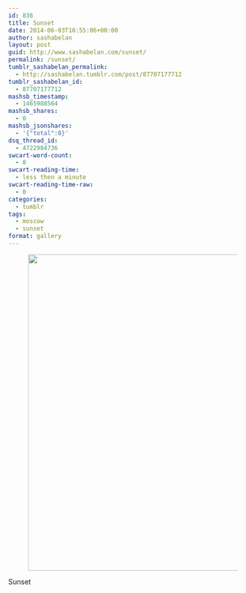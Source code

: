 ```yaml
---
id: 836
title: Sunset
date: 2014-06-03T16:55:06+00:00
author: sashabelan
layout: post
guid: http://www.sashabelan.com/sunset/
permalink: /sunset/
tumblr_sashabelan_permalink:
  - http://sashabelan.tumblr.com/post/87707177712
tumblr_sashabelan_id:
  - 87707177712
mashsb_timestamp:
  - 1465988564
mashsb_shares:
  - 0
mashsb_jsonshares:
  - '{"total":0}'
dsq_thread_id:
  - 4722984736
swcart-word-count:
  - 8
swcart-reading-time:
  - less then a minute
swcart-reading-time-raw:
  - 0
categories:
  - tumblr
tags:
  - moscow
  - sunset
format: gallery
---
```

<div id='gallery-625' class='gallery galleryid-836 gallery-columns-1 gallery-size-full'>
  <figure class='gallery-item'> 
  
  <div class='gallery-icon landscape'>
    <img width="640" height="640" src="http://www.sashabelan.ru/wp-content/uploads/2014/06/tumblr_n6lqzv9xm51qarj97o1_1280.jpg" class="attachment-full size-full" alt="" srcset="http://www.sashabelan.ru/wp-content/uploads/2014/06/tumblr_n6lqzv9xm51qarj97o1_1280.jpg 640w, http://www.sashabelan.ru/wp-content/uploads/2014/06/tumblr_n6lqzv9xm51qarj97o1_1280-150x150.jpg 150w, http://www.sashabelan.ru/wp-content/uploads/2014/06/tumblr_n6lqzv9xm51qarj97o1_1280-300x300.jpg 300w, http://www.sashabelan.ru/wp-content/uploads/2014/06/tumblr_n6lqzv9xm51qarj97o1_1280-230x230.jpg 230w, http://www.sashabelan.ru/wp-content/uploads/2014/06/tumblr_n6lqzv9xm51qarj97o1_1280-350x350.jpg 350w" sizes="(max-width: 640px) 100vw, 640px" />
  </div></figure>
</div>

Sunset